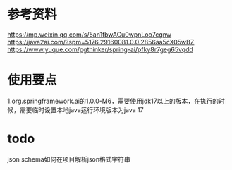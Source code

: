 # 参考资料
https://mp.weixin.qq.com/s/5an1tbwACu0wpnLoo7cgnw
https://java2ai.com/?spm=5176.29160081.0.0.2856aa5cX05wBZ
https://www.yuque.com/pgthinker/spring-ai/pfky8r7geg65vqdd


# 使用要点
1.org.springframework.ai的1.0.0-M6，需要使用jdk17以上的版本，在执行的时候，需要临时设置本地java运行环境版本为java 17



# todo
json schema如何在项目解析json格式字符串
